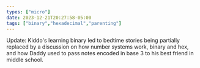 ```yaml
---
types: ["micro"]
date: 2023-12-21T20:27:58-05:00
tags: ["binary","hexadecimal","parenting"]
---
```

Update: Kiddo's learning binary led to bedtime stories being partially replaced by a discussion on how number systems work, binary and hex, and how Daddy used to pass notes encoded in base 3 to his best friend in middle school.
